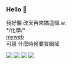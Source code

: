 ### Hello 👋
我好懶 改天再來搞這個.w.<br>
\*/化學/\*<br>
[myweb](https://changyu.nycu.me/)<br>
可惡 什麼時候要買網域
<!--+這裡應該會放東西吧(應該-->

![](http://github-profile-summary-cards.vercel.app/api/cards/profile-details?username=changfish&theme=nord_bright)
![](http://github-profile-summary-cards.vercel.app/api/cards/productive-time?username=changfish&theme=nord_bright&utcOffset=8)
![](http://github-profile-summary-cards.vercel.app/api/cards/repos-per-language?username=changfish&theme=nord_bright)
![](http://github-profile-summary-cards.vercel.app/api/cards/stats?username=changfish&theme=nord_bright)

<!--
**changfish/changfish** is a ✨ _special_ ✨ repository because its `README.md` (this file) appears on your GitHub profile.

Here are some ideas to get you started:

- 🔭 I’m currently working on ...
- 🌱 I’m currently learning ...
- 👯 I’m looking to collaborate on ...
- 🤔 I’m looking for help with ...
- 💬 Ask me about ...
- 📫 How to reach me: ...
- 😄 Pronouns: ...
- ⚡ Fun fact: ...
-->
